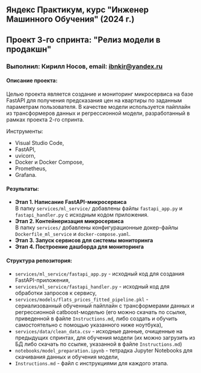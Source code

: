 ## Яндекс Практикум, курс "Инженер Машинного Обучения" (2024 г.)
## Проект 3-го спринта: "Релиз модели в продакшн"
### Выполнил: Кирилл Носов, email: ibnkir@yandex.ru

#### Описание проекта:
Целью проекта является создание и мониторинг микросервиса на базе FastAPI для получения предсказания цен на квартиры по заданным параметрам пользователя. В качестве модели используется пайплайн из
трансформеров данных и регрессионной модели, разработанный в рамках проекта 2-го спринта. 

Инструменты:
- Visual Studio Code,
- FastAPI, 
- uvicorn,
- Docker и Docker Compose,
- Prometheus,
- Grafana.

#### Результаты:
- __Этап 1. Написание FastAPI-микросервиса__<br>
В папку `services/ml_service/` добавлены файлы `fastapi_app.py` и `fastapi_handler.py` с исходным кодом
приложения.
- __Этап 2. Контейнеризация микросервиса__<br>
В папку `services/` добавлены конфигурационные докер-файлы 
`Dockerfile_ml_service` и `docker-compose.yaml`.
- __Этап 3. Запуск сервисов для системы мониторинга__<br>
- __Этап 4. Построение дашборда для мониторинга__<br>


#### Структура репозитория:
- `services/ml_service/fastapi_app.py` - исходный код для создания FastAPI-приложения,
- `services/ml_service/fastapi_handler.py` - исходный код для обработки запросов к сервису,
- `services/models/flats_prices_fitted_pipeline.pkl` - сериализованный обученный пайплайн 
с трансформерами данных и регрессионной catboost-моделью
(его можно скачать по ссылке, приведенной в файле `Instructions.md`,
либо создать и обучить самостоятельно с помощью указанного ниже ноутбука), 
- `services/data/clean_data.csv` - исходные данные, очищенные на предыдущих спринтах,
для обучения модели (их можно загрузить из БД либо скачать по ссылке, указанной в файле `Instructions.md`)
- `notebooks/model_preparation.ipynb` - тетрадка Jupyter Notebooks для скачивания данных и обучения модели,
- `Instructions.md` - файл с инструкциями для каждого этапа.
